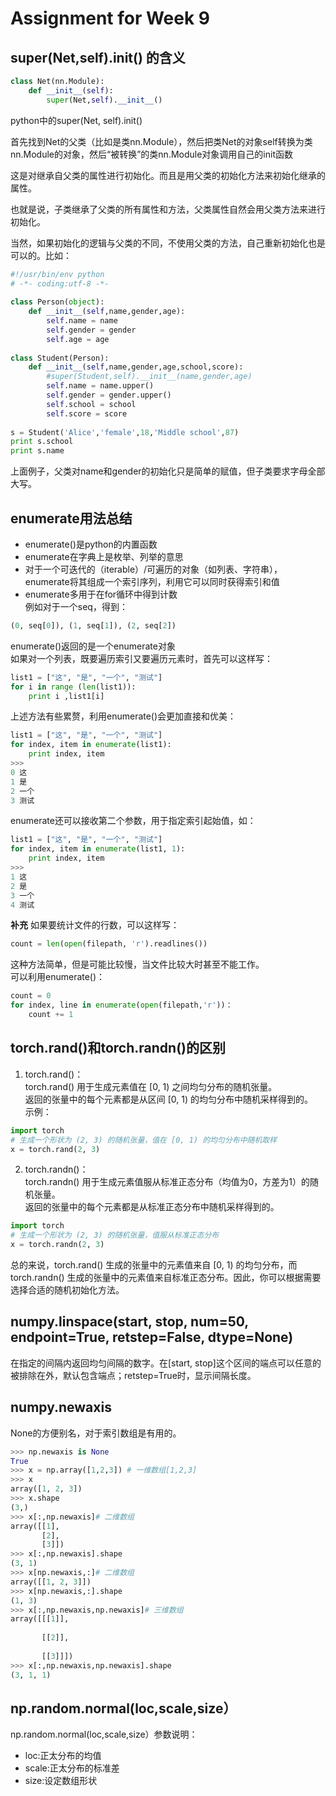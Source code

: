 # Assignment for Week 9
## super(Net,self).__init__() 的含义
```python
class Net(nn.Module):
    def __init__(self):
        super(Net,self).__init__()
```
python中的super(Net, self).init()

首先找到Net的父类（比如是类nn.Module），然后把类Net的对象self转换为类nn.Module的对象，然后“被转换”的类nn.Module对象调用自己的init函数

这是对继承自父类的属性进行初始化。而且是用父类的初始化方法来初始化继承的属性。

也就是说，子类继承了父类的所有属性和方法，父类属性自然会用父类方法来进行初始化。

当然，如果初始化的逻辑与父类的不同，不使用父类的方法，自己重新初始化也是可以的。比如：
```python
#!/usr/bin/env python
# -*- coding:utf-8 -*-
 
class Person(object):
    def __init__(self,name,gender,age):
        self.name = name
        self.gender = gender
        self.age = age
 
class Student(Person):
    def __init__(self,name,gender,age,school,score):
        #super(Student,self).__init__(name,gender,age)
        self.name = name.upper()  
        self.gender = gender.upper()
        self.school = school
        self.score = score
 
s = Student('Alice','female',18,'Middle school',87)
print s.school
print s.name
```
上面例子，父类对name和gender的初始化只是简单的赋值，但子类要求字母全部大写。
## enumerate用法总结
* enumerate()是python的内置函数
* enumerate在字典上是枚举、列举的意思
* 对于一个可迭代的（iterable）/可遍历的对象（如列表、字符串），enumerate将其组成一个索引序列，利用它可以同时获得索引和值
* enumerate多用于在for循环中得到计数  
例如对于一个seq，得到：
```python
(0, seq[0]), (1, seq[1]), (2, seq[2])
```
enumerate()返回的是一个enumerate对象  
如果对一个列表，既要遍历索引又要遍历元素时，首先可以这样写：
```python
list1 = ["这", "是", "一个", "测试"]
for i in range (len(list1)):
    print i ,list1[i]
```
上述方法有些累赘，利用enumerate()会更加直接和优美：  
```python
list1 = ["这", "是", "一个", "测试"]
for index, item in enumerate(list1):
    print index, item
>>>
0 这
1 是
2 一个
3 测试
```
enumerate还可以接收第二个参数，用于指定索引起始值，如：  
```python
list1 = ["这", "是", "一个", "测试"]
for index, item in enumerate(list1, 1):
    print index, item
>>>
1 这
2 是
3 一个
4 测试
```
**补充**
如果要统计文件的行数，可以这样写：  
```python
count = len(open(filepath, 'r').readlines())
```
这种方法简单，但是可能比较慢，当文件比较大时甚至不能工作。  
可以利用enumerate()：  
```python
count = 0
for index, line in enumerate(open(filepath,'r'))： 
    count += 1
```
## torch.rand()和torch.randn()的区别
1. torch.rand()：  
torch.rand() 用于生成元素值在 [0, 1) 之间均匀分布的随机张量。  
返回的张量中的每个元素都是从区间 [0, 1) 的均匀分布中随机采样得到的。  
示例：  
```python
import torch
# 生成一个形状为 (2, 3) 的随机张量，值在 [0, 1) 的均匀分布中随机取样
x = torch.rand(2, 3)
```
2. torch.randn()：  
torch.randn() 用于生成元素值服从标准正态分布（均值为0，方差为1）的随机张量。  
返回的张量中的每个元素都是从标准正态分布中随机采样得到的。
```python
import torch
# 生成一个形状为 (2, 3) 的随机张量，值服从标准正态分布
x = torch.randn(2, 3)
```
总的来说，torch.rand() 生成的张量中的元素值来自 [0, 1) 的均匀分布，而 torch.randn() 生成的张量中的元素值来自标准正态分布。因此，你可以根据需要选择合适的随机初始化方法。  
## numpy.linspace(start, stop, num=50, endpoint=True, retstep=False, dtype=None)
在指定的间隔内返回均匀间隔的数字。在[start, stop]这个区间的端点可以任意的被排除在外，默认包含端点；retstep=True时，显示间隔长度。  
## numpy.newaxis
None的方便别名，对于索引数组是有用的。  
```python
>>> np.newaxis is None
True
>>> x = np.array([1,2,3]) # 一维数组[1,2,3]
>>> x
array([1, 2, 3])
>>> x.shape
(3,)
>>> x[:,np.newaxis]# 二维数组
array([[1],
       [2],
       [3]])
>>> x[:,np.newaxis].shape
(3, 1)
>>> x[np.newaxis,:]# 二维数组
array([[1, 2, 3]])
>>> x[np.newaxis,:].shape
(1, 3)
>>> x[:,np.newaxis,np.newaxis]# 三维数组
array([[[1]],
 
       [[2]],
 
       [[3]]])
>>> x[:,np.newaxis,np.newaxis].shape
(3, 1, 1)
```
## np.random.normal(loc,scale,size）
np.random.normal(loc,scale,size）参数说明：  
* loc:正太分布的均值
* scale:正太分布的标准差
* size:设定数组形状
